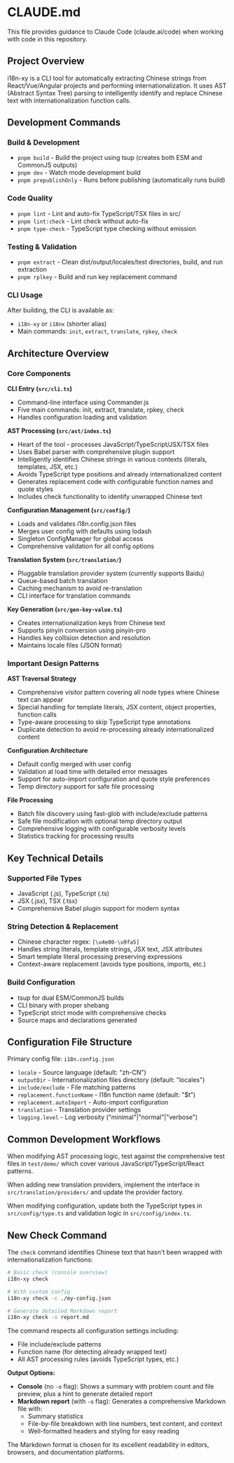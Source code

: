 # CLAUDE.md

This file provides guidance to Claude Code (claude.ai/code) when working with code in this repository.

## Project Overview

i18n-xy is a CLI tool for automatically extracting Chinese strings from React/Vue/Angular projects and performing internationalization. It uses AST (Abstract Syntax Tree) parsing to intelligently identify and replace Chinese text with internationalization function calls.

## Development Commands

### Build & Development
- `pnpm build` - Build the project using tsup (creates both ESM and CommonJS outputs)
- `pnpm dev` - Watch mode development build
- `pnpm prepublishOnly` - Runs before publishing (automatically runs build)

### Code Quality
- `pnpm lint` - Lint and auto-fix TypeScript/TSX files in src/
- `pnpm lint:check` - Lint check without auto-fix
- `pnpm type-check` - TypeScript type checking without emission

### Testing & Validation  
- `pnpm extract` - Clean dist/output/locales/test directories, build, and run extraction
- `pnpm rplkey` - Build and run key replacement command

### CLI Usage
After building, the CLI is available as:
- `i18n-xy` or `i18nx` (shorter alias)
- Main commands: `init`, `extract`, `translate`, `rpkey`, `check`

## Architecture Overview

### Core Components

**CLI Entry (`src/cli.ts`)**
- Command-line interface using Commander.js
- Five main commands: init, extract, translate, rpkey, check
- Handles configuration loading and validation

**AST Processing (`src/ast/index.ts`)**
- Heart of the tool - processes JavaScript/TypeScript/JSX/TSX files
- Uses Babel parser with comprehensive plugin support
- Intelligently identifies Chinese strings in various contexts (literals, templates, JSX, etc.)
- Avoids TypeScript type positions and already internationalized content
- Generates replacement code with configurable function names and quote styles
- Includes check functionality to identify unwrapped Chinese text

**Configuration Management (`src/config/`)**
- Loads and validates i18n.config.json files
- Merges user config with defaults using lodash
- Singleton ConfigManager for global access
- Comprehensive validation for all config options

**Translation System (`src/translation/`)**
- Pluggable translation provider system (currently supports Baidu)
- Queue-based batch translation
- Caching mechanism to avoid re-translation
- CLI interface for translation commands

**Key Generation (`src/gen-key-value.ts`)**
- Creates internationalization keys from Chinese text
- Supports pinyin conversion using pinyin-pro
- Handles key collision detection and resolution
- Maintains locale files (JSON format)

### Important Design Patterns

**AST Traversal Strategy**
- Comprehensive visitor pattern covering all node types where Chinese text can appear
- Special handling for template literals, JSX content, object properties, function calls
- Type-aware processing to skip TypeScript type annotations
- Duplicate detection to avoid re-processing already internationalized content

**Configuration Architecture**
- Default config merged with user config
- Validation at load time with detailed error messages
- Support for auto-import configuration and quote style preferences
- Temp directory support for safe file processing

**File Processing**
- Batch file discovery using fast-glob with include/exclude patterns
- Safe file modification with optional temp directory output
- Comprehensive logging with configurable verbosity levels
- Statistics tracking for processing results

## Key Technical Details

### Supported File Types
- JavaScript (.js), TypeScript (.ts)
- JSX (.jsx), TSX (.tsx) 
- Comprehensive Babel plugin support for modern syntax

### String Detection & Replacement
- Chinese character regex: `[\u4e00-\u9fa5]`
- Handles string literals, template strings, JSX text, JSX attributes
- Smart template literal processing preserving expressions
- Context-aware replacement (avoids type positions, imports, etc.)

### Build Configuration
- tsup for dual ESM/CommonJS builds
- CLI binary with proper shebang
- TypeScript strict mode with comprehensive checks
- Source maps and declarations generated

## Configuration File Structure

Primary config file: `i18n.config.json`
- `locale` - Source language (default: "zh-CN")
- `outputDir` - Internationalization files directory (default: "locales") 
- `include/exclude` - File matching patterns
- `replacement.functionName` - I18n function name (default: "$t")
- `replacement.autoImport` - Auto-import configuration
- `translation` - Translation provider settings
- `logging.level` - Log verbosity ("minimal"|"normal"|"verbose")

## Common Development Workflows

When modifying AST processing logic, test against the comprehensive test files in `test/demo/` which cover various JavaScript/TypeScript/React patterns.

When adding new translation providers, implement the interface in `src/translation/providers/` and update the provider factory.

When modifying configuration, update both the TypeScript types in `src/config/type.ts` and validation logic in `src/config/index.ts`.

## New Check Command

The `check` command identifies Chinese text that hasn't been wrapped with internationalization functions:

```bash
# Basic check (console overview)
i18n-xy check

# With custom config
i18n-xy check -c ./my-config.json

# Generate detailed Markdown report
i18n-xy check -o report.md
```

The command respects all configuration settings including:
- File include/exclude patterns
- Function name (for detecting already wrapped text)
- All AST processing rules (avoids TypeScript types, etc.)

**Output Options:**
- **Console** (no `-o` flag): Shows a summary with problem count and file preview, plus a hint to generate detailed report
- **Markdown report** (with `-o` flag): Generates a comprehensive Markdown file with:
  - Summary statistics
  - File-by-file breakdown with line numbers, text content, and context
  - Well-formatted headers and styling for easy reading

The Markdown format is chosen for its excellent readability in editors, browsers, and documentation platforms.